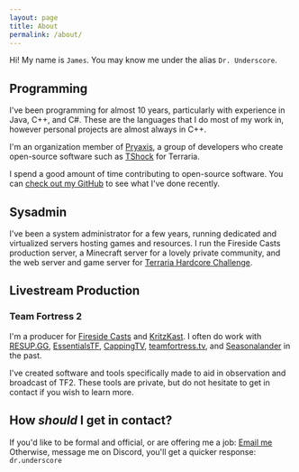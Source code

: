 ```yaml
---
layout: page
title: About
permalink: /about/
---
```


Hi! My name is `James`. You may know me under the alias `Dr. Underscore`.

## Programming
I've been programming for almost 10 years, particularly with experience in Java, C++, and C#. These are the languages that I do most of my work in, however personal projects are almost always in C++.

I'm an organization member of [Pryaxis](https://github.com/Pryaxis/), a group of developers who create open-source software such as [TShock](https://github.com/Pryaxis/TShock) for Terraria.

I spend a good amount of time contributing to open-source software. You can [check out my GitHub](https://github.com/drunderscore) to see what I've done recently.

## Sysadmin
I've been a system administrator for a few years, running dedicated and virtualized servers hosting games and resources. I run the Fireside Casts production server, a Minecraft server for a lovely private community, and the web server and game server for [Terraria Hardcore Challenge](https://thc.terraria.sh).

## Livestream Production
### Team Fortress 2
I'm a producer for [Fireside Casts](https://twitch.tv/firesidecasts) and [KritzKast](https://twitch.tv/kritzkast). I often do work with [RESUP.GG](https://resup.gg), [EssentialsTF](https://essentials.tf/), [CappingTV](https://cappingtv.com), [teamfortress.tv](https://teamfortress.tv), and [Seasonalander](https://twitch.tv/seasonalander) in the past.

I've created software and tools specifically made to aid in observation and broadcast of TF2. These tools are private, but do not hesitate to get in contact if you wish to learn more.

## How _should_ I get in contact?
If you'd like to be formal and official, or are offering me a job: [Email me](mailto:james@jame.xyz)  
Otherwise, message me on Discord, you'll get a quicker response: `dr.underscore`
